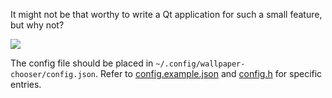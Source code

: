 It might not be that worthy to write a Qt application for such a small feature, but why not?

<img src="https://github.com/Uyanide/backgrounds/blob/master/screenshots/desktop-alt.jpg?raw=true"/>

The config file should be placed in `~/.config/wallpaper-chooser/config.json`. Refer to [config.example.json](https://github.com/Uyanide/Wallpaper_Chooser/blob/master/config.example.json) and [config.h](https://github.com/Uyanide/Wallpaper_Chooser/blob/master/src/config.h) for specific entries.
